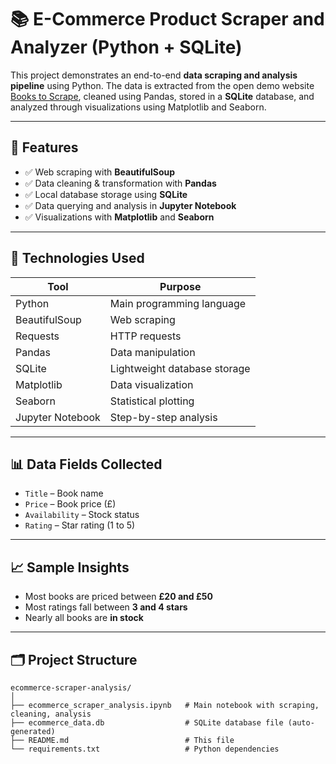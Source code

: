 # 📚 E-Commerce Product Scraper and Analyzer (Python + SQLite)

This project demonstrates an end-to-end **data scraping and analysis pipeline** using Python. The data is extracted from the open demo website [Books to Scrape](https://books.toscrape.com), cleaned using Pandas, stored in a **SQLite** database, and analyzed through visualizations using Matplotlib and Seaborn.

---

## 🚀 Features

- ✅ Web scraping with **BeautifulSoup**
- ✅ Data cleaning & transformation with **Pandas**
- ✅ Local database storage using **SQLite**
- ✅ Data querying and analysis in **Jupyter Notebook**
- ✅ Visualizations with **Matplotlib** and **Seaborn**

---

## 📌 Technologies Used

| Tool           | Purpose                         |
|----------------|---------------------------------|
| Python         | Main programming language       |
| BeautifulSoup  | Web scraping                    |
| Requests       | HTTP requests                   |
| Pandas         | Data manipulation               |
| SQLite         | Lightweight database storage    |
| Matplotlib     | Data visualization              |
| Seaborn        | Statistical plotting            |
| Jupyter Notebook | Step-by-step analysis         |

---

## 📊 Data Fields Collected

- `Title` – Book name  
- `Price` – Book price (£)  
- `Availability` – Stock status  
- `Rating` – Star rating (1 to 5)

---

## 📈 Sample Insights

- Most books are priced between **£20 and £50**
- Most ratings fall between **3 and 4 stars**
- Nearly all books are **in stock**

---

## 🗂️ Project Structure

```
ecommerce-scraper-analysis/
│
├── ecommerce_scraper_analysis.ipynb   # Main notebook with scraping, cleaning, analysis
├── ecommerce_data.db                  # SQLite database file (auto-generated)
├── README.md                          # This file
└── requirements.txt                   # Python dependencies


